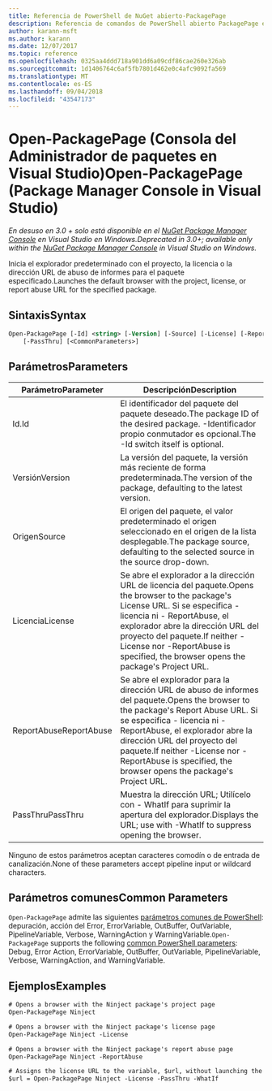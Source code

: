 ```yaml
---
title: Referencia de PowerShell de NuGet abierto-PackagePage
description: Referencia de comandos de PowerShell abierto PackagePage en la consola de administrador de paquetes de NuGet en Visual Studio.
author: karann-msft
ms.author: karann
ms.date: 12/07/2017
ms.topic: reference
ms.openlocfilehash: 0325aa4ddd718a901dd6a09cdf86cae260e326ab
ms.sourcegitcommit: 1d1406764c6af5fb7801d462e0c4afc9092fa569
ms.translationtype: MT
ms.contentlocale: es-ES
ms.lasthandoff: 09/04/2018
ms.locfileid: "43547173"
---
```

# <a name="open-packagepage-package-manager-console-in-visual-studio"></a><span data-ttu-id="a35d3-103">Open-PackagePage (Consola del Administrador de paquetes en Visual Studio)</span><span class="sxs-lookup"><span data-stu-id="a35d3-103">Open-PackagePage (Package Manager Console in Visual Studio)</span></span>

<span data-ttu-id="a35d3-104">*En desuso en 3.0 + solo está disponible en el [NuGet Package Manager Console](package-manager-console.md) en Visual Studio en Windows.*</span><span class="sxs-lookup"><span data-stu-id="a35d3-104">*Deprecated in 3.0+; available only within the [NuGet Package Manager Console](package-manager-console.md) in Visual Studio on Windows.*</span></span>

<span data-ttu-id="a35d3-105">Inicia el explorador predeterminado con el proyecto, la licencia o la dirección URL de abuso de informes para el paquete especificado.</span><span class="sxs-lookup"><span data-stu-id="a35d3-105">Launches the default browser with the project, license, or report abuse URL for the specified package.</span></span>

## <a name="syntax"></a><span data-ttu-id="a35d3-106">Sintaxis</span><span class="sxs-lookup"><span data-stu-id="a35d3-106">Syntax</span></span>

```ps
Open-PackagePage [-Id] <string> [-Version] [-Source] [-License] [-ReportAbuse]
    [-PassThru] [<CommonParameters>]
```

## <a name="parameters"></a><span data-ttu-id="a35d3-107">Parámetros</span><span class="sxs-lookup"><span data-stu-id="a35d3-107">Parameters</span></span>

| <span data-ttu-id="a35d3-108">Parámetro</span><span class="sxs-lookup"><span data-stu-id="a35d3-108">Parameter</span></span> | <span data-ttu-id="a35d3-109">Descripción</span><span class="sxs-lookup"><span data-stu-id="a35d3-109">Description</span></span> |
| --- | --- |
| <span data-ttu-id="a35d3-110">Id.</span><span class="sxs-lookup"><span data-stu-id="a35d3-110">Id</span></span> | <span data-ttu-id="a35d3-111">El identificador del paquete del paquete deseado.</span><span class="sxs-lookup"><span data-stu-id="a35d3-111">The package ID of the desired package.</span></span> <span data-ttu-id="a35d3-112">-Identificador propio conmutador es opcional.</span><span class="sxs-lookup"><span data-stu-id="a35d3-112">The -Id switch itself is optional.</span></span> |
| <span data-ttu-id="a35d3-113">Versión</span><span class="sxs-lookup"><span data-stu-id="a35d3-113">Version</span></span> | <span data-ttu-id="a35d3-114">La versión del paquete, la versión más reciente de forma predeterminada.</span><span class="sxs-lookup"><span data-stu-id="a35d3-114">The version of the package, defaulting to the latest version.</span></span> |
| <span data-ttu-id="a35d3-115">Origen</span><span class="sxs-lookup"><span data-stu-id="a35d3-115">Source</span></span> | <span data-ttu-id="a35d3-116">El origen del paquete, el valor predeterminado el origen seleccionado en el origen de la lista desplegable.</span><span class="sxs-lookup"><span data-stu-id="a35d3-116">The package source, defaulting to the selected source in the source drop-down.</span></span> |
| <span data-ttu-id="a35d3-117">Licencia</span><span class="sxs-lookup"><span data-stu-id="a35d3-117">License</span></span> | <span data-ttu-id="a35d3-118">Se abre el explorador a la dirección URL de licencia del paquete.</span><span class="sxs-lookup"><span data-stu-id="a35d3-118">Opens the browser to the package's License URL.</span></span> <span data-ttu-id="a35d3-119">Si se especifica - licencia ni - ReportAbuse, el explorador abre la dirección URL del proyecto del paquete.</span><span class="sxs-lookup"><span data-stu-id="a35d3-119">If neither -License nor -ReportAbuse is specified, the browser opens the package's Project URL.</span></span> |
| <span data-ttu-id="a35d3-120">ReportAbuse</span><span class="sxs-lookup"><span data-stu-id="a35d3-120">ReportAbuse</span></span> | <span data-ttu-id="a35d3-121">Se abre el explorador para la dirección URL de abuso de informes del paquete.</span><span class="sxs-lookup"><span data-stu-id="a35d3-121">Opens the browser to the package's Report Abuse URL.</span></span> <span data-ttu-id="a35d3-122">Si se especifica - licencia ni - ReportAbuse, el explorador abre la dirección URL del proyecto del paquete.</span><span class="sxs-lookup"><span data-stu-id="a35d3-122">If neither -License nor -ReportAbuse is specified, the browser opens the package's Project URL.</span></span> |
| <span data-ttu-id="a35d3-123">PassThru</span><span class="sxs-lookup"><span data-stu-id="a35d3-123">PassThru</span></span> | <span data-ttu-id="a35d3-124">Muestra la dirección URL; Utilícelo con - WhatIf para suprimir la apertura del explorador.</span><span class="sxs-lookup"><span data-stu-id="a35d3-124">Displays the URL; use with -WhatIf to suppress opening the browser.</span></span> |

<span data-ttu-id="a35d3-125">Ninguno de estos parámetros aceptan caracteres comodín o de entrada de canalización.</span><span class="sxs-lookup"><span data-stu-id="a35d3-125">None of these parameters accept pipeline input or wildcard characters.</span></span>

## <a name="common-parameters"></a><span data-ttu-id="a35d3-126">Parámetros comunes</span><span class="sxs-lookup"><span data-stu-id="a35d3-126">Common Parameters</span></span>

<span data-ttu-id="a35d3-127">`Open-PackagePage` admite las siguientes [parámetros comunes de PowerShell](http://go.microsoft.com/fwlink/?LinkID=113216): depuración, acción del Error, ErrorVariable, OutBuffer, OutVariable, PipelineVariable, Verbose, WarningAction y WarningVariable.</span><span class="sxs-lookup"><span data-stu-id="a35d3-127">`Open-PackagePage` supports the following [common PowerShell parameters](http://go.microsoft.com/fwlink/?LinkID=113216): Debug, Error Action, ErrorVariable, OutBuffer, OutVariable, PipelineVariable, Verbose, WarningAction, and WarningVariable.</span></span>

## <a name="examples"></a><span data-ttu-id="a35d3-128">Ejemplos</span><span class="sxs-lookup"><span data-stu-id="a35d3-128">Examples</span></span>

```ps
# Opens a browser with the Ninject package's project page
Open-PackagePage Ninject

# Opens a browser with the Ninject package's license page
Open-PackagePage Ninject -License

# Opens a browser with the Ninject package's report abuse page  
Open-PackagePage Ninject -ReportAbuse

# Assigns the license URL to the variable, $url, without launching the browser
$url = Open-PackagePage Ninject -License -PassThru -WhatIf
```
